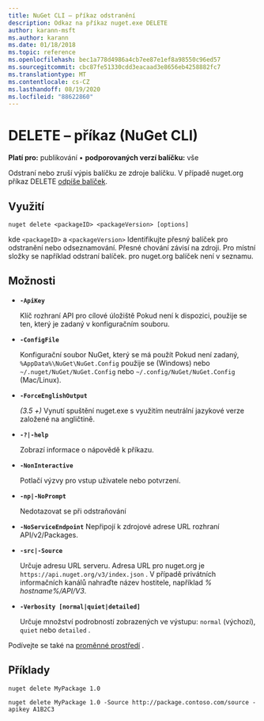 ```yaml
---
title: NuGet CLI – příkaz odstranění
description: Odkaz na příkaz nuget.exe DELETE
author: karann-msft
ms.author: karann
ms.date: 01/18/2018
ms.topic: reference
ms.openlocfilehash: bec1a778d4986a4cb7ee87e1ef8a98550c96ed57
ms.sourcegitcommit: cbc87fe51330cdd3eacaad3e8656eb4258882fc7
ms.translationtype: MT
ms.contentlocale: cs-CZ
ms.lasthandoff: 08/19/2020
ms.locfileid: "88622860"
---
```

# <a name="delete-command-nuget-cli"></a>DELETE – příkaz (NuGet CLI)

**Platí pro:** publikování &bullet; **podporovaných verzí balíčku:** vše

Odstraní nebo zruší výpis balíčku ze zdroje balíčku. V případě nuget.org příkaz DELETE [odpíše balíček](../../nuget-org/policies/deleting-packages.md).

## <a name="usage"></a>Využití

```cli
nuget delete <packageID> <packageVersion> [options]
```

kde `<packageID>` a `<packageVersion>` Identifikujte přesný balíček pro odstranění nebo odseznamování. Přesné chování závisí na zdroji. Pro místní složky se například odstraní balíček. pro nuget.org balíček není v seznamu.

## <a name="options"></a>Možnosti

- **`-ApiKey`**

  Klíč rozhraní API pro cílové úložiště Pokud není k dispozici, použije se ten, který je zadaný v konfiguračním souboru.

- **`-ConfigFile`**

  Konfigurační soubor NuGet, který se má použít Pokud není zadaný, `%AppData%\NuGet\NuGet.Config` použije se (Windows) nebo `~/.nuget/NuGet/NuGet.Config` nebo `~/.config/NuGet/NuGet.Config` (Mac/Linux).

- **`-ForceEnglishOutput`**

  *(3.5 +)* Vynutí spuštění nuget.exe s využitím neutrální jazykové verze založené na angličtině.

- **`-?|-help`**

  Zobrazí informace o nápovědě k příkazu.

- **`-NonInteractive`**

  Potlačí výzvy pro vstup uživatele nebo potvrzení.

 - **`-np|-NoPrompt`**

   Nedotazovat se při odstraňování

 - **`-NoServiceEndpoint`** Nepřipojí k zdrojové adrese URL rozhraní API/v2/Packages.

- **`-src|-Source`**

  Určuje adresu URL serveru. Adresa URL pro nuget.org je `https://api.nuget.org/v3/index.json` . V případě privátních informačních kanálů nahraďte název hostitele, například *% hostname%/API/V3*.

- **`-Verbosity [normal|quiet|detailed]`**

  Určuje množství podrobností zobrazených ve výstupu: `normal` (výchozí), `quiet` nebo `detailed` .

Podívejte se také na [proměnné prostředí](cli-ref-environment-variables.md) .

## <a name="examples"></a>Příklady

```cli
nuget delete MyPackage 1.0

nuget delete MyPackage 1.0 -Source http://package.contoso.com/source -apikey A1B2C3
```
